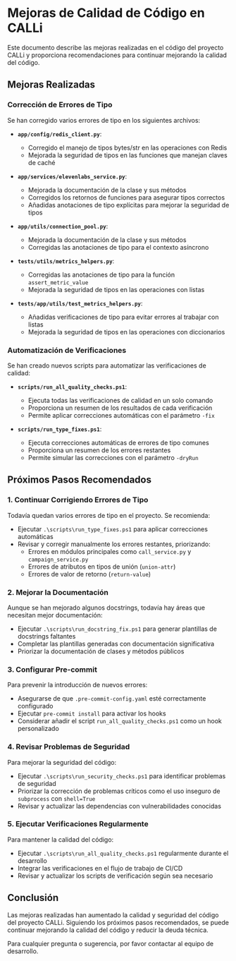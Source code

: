 # Mejoras de Calidad de Código en CALLi

Este documento describe las mejoras realizadas en el código del proyecto CALLi y proporciona recomendaciones para continuar mejorando la calidad del código.

## Mejoras Realizadas

### Corrección de Errores de Tipo

Se han corregido varios errores de tipo en los siguientes archivos:

- **`app/config/redis_client.py`**:
  - Corregido el manejo de tipos bytes/str en las operaciones con Redis
  - Mejorada la seguridad de tipos en las funciones que manejan claves de caché

- **`app/services/elevenlabs_service.py`**:
  - Mejorada la documentación de la clase y sus métodos
  - Corregidos los retornos de funciones para asegurar tipos correctos
  - Añadidas anotaciones de tipo explícitas para mejorar la seguridad de tipos

- **`app/utils/connection_pool.py`**:
  - Mejorada la documentación de la clase y sus métodos
  - Corregidas las anotaciones de tipo para el contexto asíncrono

- **`tests/utils/metrics_helpers.py`**:
  - Corregidas las anotaciones de tipo para la función `assert_metric_value`
  - Mejorada la seguridad de tipos en las operaciones con listas

- **`tests/app/utils/test_metrics_helpers.py`**:
  - Añadidas verificaciones de tipo para evitar errores al trabajar con listas
  - Mejorada la seguridad de tipos en las operaciones con diccionarios

### Automatización de Verificaciones

Se han creado nuevos scripts para automatizar las verificaciones de calidad:

- **`scripts/run_all_quality_checks.ps1`**:
  - Ejecuta todas las verificaciones de calidad en un solo comando
  - Proporciona un resumen de los resultados de cada verificación
  - Permite aplicar correcciones automáticas con el parámetro `-fix`

- **`scripts/run_type_fixes.ps1`**:
  - Ejecuta correcciones automáticas de errores de tipo comunes
  - Proporciona un resumen de los errores restantes
  - Permite simular las correcciones con el parámetro `-dryRun`

## Próximos Pasos Recomendados

### 1. Continuar Corrigiendo Errores de Tipo

Todavía quedan varios errores de tipo en el proyecto. Se recomienda:

- Ejecutar `.\scripts\run_type_fixes.ps1` para aplicar correcciones automáticas
- Revisar y corregir manualmente los errores restantes, priorizando:
  - Errores en módulos principales como `call_service.py` y `campaign_service.py`
  - Errores de atributos en tipos de unión (`union-attr`)
  - Errores de valor de retorno (`return-value`)

### 2. Mejorar la Documentación

Aunque se han mejorado algunos docstrings, todavía hay áreas que necesitan mejor documentación:

- Ejecutar `.\scripts\run_docstring_fix.ps1` para generar plantillas de docstrings faltantes
- Completar las plantillas generadas con documentación significativa
- Priorizar la documentación de clases y métodos públicos

### 3. Configurar Pre-commit

Para prevenir la introducción de nuevos errores:

- Asegurarse de que `.pre-commit-config.yaml` esté correctamente configurado
- Ejecutar `pre-commit install` para activar los hooks
- Considerar añadir el script `run_all_quality_checks.ps1` como un hook personalizado

### 4. Revisar Problemas de Seguridad

Para mejorar la seguridad del código:

- Ejecutar `.\scripts\run_security_checks.ps1` para identificar problemas de seguridad
- Priorizar la corrección de problemas críticos como el uso inseguro de `subprocess` con `shell=True`
- Revisar y actualizar las dependencias con vulnerabilidades conocidas

### 5. Ejecutar Verificaciones Regularmente

Para mantener la calidad del código:

- Ejecutar `.\scripts\run_all_quality_checks.ps1` regularmente durante el desarrollo
- Integrar las verificaciones en el flujo de trabajo de CI/CD
- Revisar y actualizar los scripts de verificación según sea necesario

## Conclusión

Las mejoras realizadas han aumentado la calidad y seguridad del código del proyecto CALLi. Siguiendo los próximos pasos recomendados, se puede continuar mejorando la calidad del código y reducir la deuda técnica.

Para cualquier pregunta o sugerencia, por favor contactar al equipo de desarrollo.
